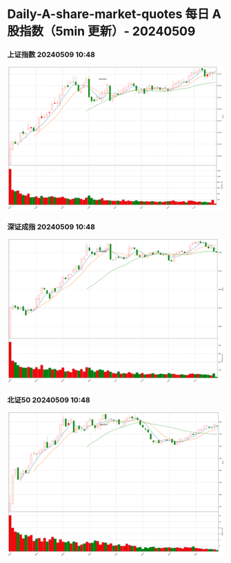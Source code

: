 
# Daily-A-share-market-quotes 每日 A 股指数（5min 更新）- 20240509

### 上证指数 20240509 10:48
![](./fig/2024/5/20240509-sh000001.png)

### 深证成指 20240509 10:48
![](./fig/2024/5/20240509-sz399001.png)

### 北证50 20240509 10:48
![](./fig/2024/5/20240509-bj899050.png)
